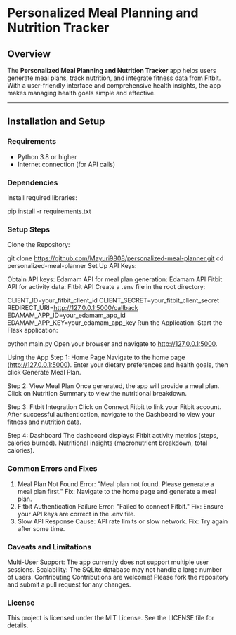 # **Personalized Meal Planning and Nutrition Tracker**

## **Overview**

The **Personalized Meal Planning and Nutrition Tracker** app helps users generate meal plans, track nutrition, and integrate fitness data from Fitbit. With a user-friendly interface and comprehensive health insights, the app makes managing health goals simple and effective.

---

## **Installation and Setup**

### **Requirements**
- Python 3.8 or higher
- Internet connection (for API calls)

### **Dependencies**
Install required libraries:

pip install -r requirements.txt

### **Setup Steps**
Clone the Repository:


git clone https://github.com/Mayuri9808/personalized-meal-planner.git
cd personalized-meal-planner
Set Up API Keys:

Obtain API keys:
Edamam API for meal plan generation: Edamam API
Fitbit API for activity data: Fitbit API
Create a .env file in the root directory:

CLIENT_ID=your_fitbit_client_id
CLIENT_SECRET=your_fitbit_client_secret
REDIRECT_URI=http://127.0.0.1:5000/callback
EDAMAM_APP_ID=your_edamam_app_id
EDAMAM_APP_KEY=your_edamam_app_key
Run the Application: Start the Flask application:


python main.py
Open your browser and navigate to http://127.0.0.1:5000.

Using the App
Step 1: Home Page
Navigate to the home page (http://127.0.0.1:5000).
Enter your dietary preferences and health goals, then click Generate Meal Plan.

Step 2: View Meal Plan
Once generated, the app will provide a meal plan.
Click on Nutrition Summary to view the nutritional breakdown.

Step 3: Fitbit Integration
Click on Connect Fitbit to link your Fitbit account.
After successful authentication, navigate to the Dashboard to view your fitness and nutrition data.

Step 4: Dashboard
The dashboard displays:
Fitbit activity metrics (steps, calories burned).
Nutritional insights (macronutrient breakdown, total calories).

### **Common Errors and Fixes**

1. Meal Plan Not Found
Error: "Meal plan not found. Please generate a meal plan first."
Fix: Navigate to the home page and generate a meal plan.
2. Fitbit Authentication Failure
Error: "Failed to connect Fitbit."
Fix: Ensure your API keys are correct in the .env file.
3. Slow API Response
Cause: API rate limits or slow network.
Fix: Try again after some time.

### **Caveats and Limitations**

Multi-User Support:
The app currently does not support multiple user sessions.
Scalability:
The SQLite database may not handle a large number of users.
Contributing
Contributions are welcome! Please fork the repository and submit a pull request for any changes.

### **License**

This project is licensed under the MIT License. See the LICENSE file for details.



